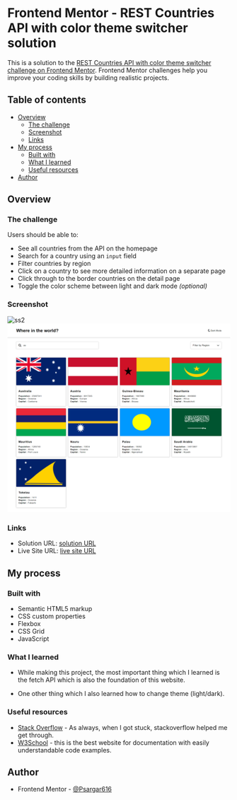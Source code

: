# Frontend Mentor - REST Countries API with color theme switcher solution

This is a solution to the [REST Countries API with color theme switcher challenge on Frontend Mentor](https://www.frontendmentor.io/challenges/rest-countries-api-with-color-theme-switcher-5cacc469fec04111f7b848ca). Frontend Mentor challenges help you improve your coding skills by building realistic projects.

## Table of contents

- [Overview](#overview)
  - [The challenge](#the-challenge)
  - [Screenshot](#screenshot)
  - [Links](#links)
- [My process](#my-process)
  - [Built with](#built-with)
  - [What I learned](#what-i-learned)
  - [Useful resources](#useful-resources)
- [Author](#author)

## Overview

### The challenge

Users should be able to:

- See all countries from the API on the homepage
- Search for a country using an `input` field
- Filter countries by region
- Click on a country to see more detailed information on a separate page
- Click through to the border countries on the detail page
- Toggle the color scheme between light and dark mode _(optional)_

### Screenshot

![ss2](ScreenShots/dark-mode.png)
![ss1](ScreenShots/filter2.png)

### Links

- Solution URL: [solution URL](https://github.com/Psargar616/rest-countries-api-with-color-theme-switcher)
- Live Site URL: [live site URL](https://psargar616.github.io/rest-countries-api-with-color-theme-switcher/)

## My process

### Built with

- Semantic HTML5 markup
- CSS custom properties
- Flexbox
- CSS Grid
- JavaScript

### What I learned

- While making this project, the most important thing which I learned is the fetch API which is also the foundation of this website.

- One other thing which I also learned how to change theme (light/dark).

### Useful resources

- [Stack Overflow](https://stackoverflow.com/) - As always, when I got stuck, stackoverflow helped me get through.
- [W3School](https://www.w3schools.com/) - this is the best website for documentation with easily understandable code examples.

## Author

- Frontend Mentor - [@Psargar616](https://www.frontendmentor.io/profile/Psargar616)
